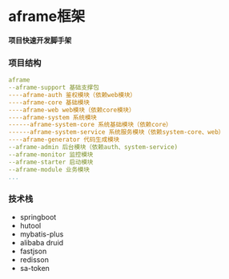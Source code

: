 # aframe框架
**项目快速开发脚手架**

### 项目结构  

```yaml
aframe
--aframe-support 基础支撑包
----aframe-auth 鉴权模块（依赖web模块）
----aframe-core 基础模块
----aframe-web web模块（依赖core模块）
----aframe-system 系统模块
------aframe-system-core 系统基础模块（依赖core）
------aframe-system-service 系统服务模块（依赖system-core、web）
----aframe-generator 代码生成模块
--aframe-admin 后台模块（依赖auth、system-service)
--aframe-monitor 监控模块
--aframe-starter 启动模块
--aframe-module 业务模块
...
```


### 技术栈

- springboot 
- hutool
- mybatis-plus
- alibaba druid
- fastjson
- redisson
- sa-token